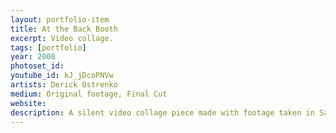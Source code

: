 ```yaml
---
layout: portfolio-item
title: At the Back Booth
excerpt: Video collage.
tags: [portfolio]
year: 2008
photoset_id:
youtube_id: kJ_jDcoPNVw
artists: Derick Ostrenko
medium: Original footage, Final Cut
website:
description: A silent video collage piece made with footage taken in San Diego.
---
```

